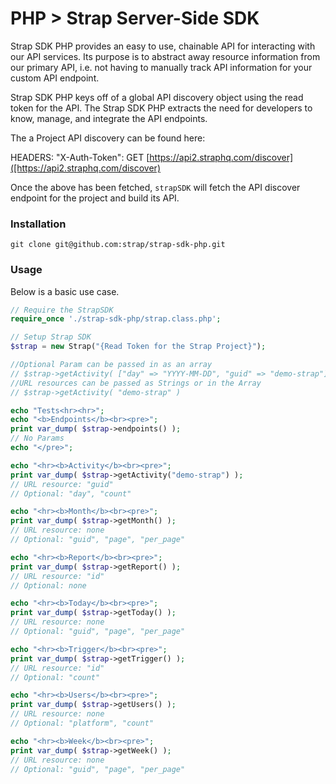 # PHP > Strap Server-Side SDK

Strap SDK PHP provides an easy to use, chainable API for interacting with our
API services.  Its purpose is to abstract away resource information from
our primary API, i.e. not having to manually track API information for
your custom API endpoint.

Strap SDK PHP keys off of a global API discovery object using the read token for the API. 
The Strap SDK PHP extracts the need for developers to know, manage, and integrate the API endpoints.

The a Project API discovery can be found here:

HEADERS: "X-Auth-Token": 
GET [https://api2.straphq.com/discover]([https://api2.straphq.com/discover)

Once the above has been fetched, `strapSDK` will fetch the API discover
endpoint for the project and build its API.

### Installation

```
git clone git@github.com:strap/strap-sdk-php.git
```

### Usage

Below is a basic use case.

```php
// Require the StrapSDK
require_once './strap-sdk-php/strap.class.php';

// Setup Strap SDK
$strap = new Strap("{Read Token for the Strap Project}");

//Optional Param can be passed in as an array
// $strap->getActivity( ["day" => "YYYY-MM-DD", "guid" => "demo-strap"] )
//URL resources can be passed as Strings or in the Array
// $strap->getActivity( "demo-strap" )

echo "Tests<hr><hr>";
echo "<b>Endpoints</b><br><pre>";
print var_dump( $strap->endpoints() );
// No Params
echo "</pre>";

echo "<hr><b>Activity</b><br><pre>";
print var_dump( $strap->getActivity("demo-strap") );
// URL resource: "guid"
// Optional: "day", "count"

echo "<hr><b>Month</b><br><pre>";
print var_dump( $strap->getMonth() );
// URL resource: none
// Optional: "guid", "page", "per_page"

echo "<hr><b>Report</b><br><pre>";
print var_dump( $strap->getReport() );
// URL resource: "id"
// Optional: none

echo "<hr><b>Today</b><br><pre>";
print var_dump( $strap->getToday() );
// URL resource: none
// Optional: "guid", "page", "per_page"

echo "<hr><b>Trigger</b><br><pre>";
print var_dump( $strap->getTrigger() );
// URL resource: "id"
// Optional: "count"

echo "<hr><b>Users</b><br><pre>";
print var_dump( $strap->getUsers() );
// URL resource: none
// Optional: "platform", "count"

echo "<hr><b>Week</b><br><pre>";
print var_dump( $strap->getWeek() );
// URL resource: none
// Optional: "guid", "page", "per_page"

```
